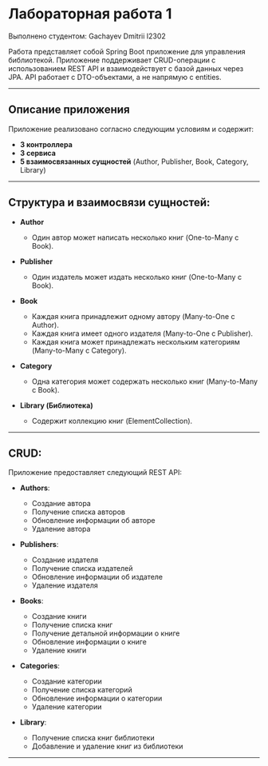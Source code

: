 # Лабораторная работа 1
Выполнено студентом: Gachayev Dmitrii I2302

Работа представляет собой Spring Boot приложение для управления библиотекой. Приложение поддерживает CRUD-операции с использованием REST API и взаимодействует с базой данных через JPA. API работает с DTO-объектами, а не напрямую с  entities.

---

## Описание приложения

Приложение реализовано согласно следующим условиям и содержит:

- **3 контроллера**
- **3 сервиса**
- **5 взаимосвязанных сущностей** (Author, Publisher, Book, Category, Library)

---

## Структура и взаимосвязи сущностей:

- **Author**
    - Один автор может написать несколько книг (One-to-Many с Book).

- **Publisher**
    - Один издатель может издать несколько книг (One-to-Many с Book).

- **Book**
    - Каждая книга принадлежит одному автору (Many-to-One с Author).
    - Каждая книга имеет одного издателя (Many-to-One с Publisher).
    - Каждая книга может принадлежать нескольким категориям (Many-to-Many с Category).

- **Category**
    - Одна категория может содержать несколько книг (Many-to-Many с Book).

- **Library (Библиотека)**
    - Содержит коллекцию книг (ElementCollection).

---

## CRUD:

Приложение предоставляет следующий REST API:

- **Authors**:
    - Создание автора
    - Получение списка авторов
    - Обновление информации об авторе
    - Удаление автора

- **Publishers**:
    - Создание издателя
    - Получение списка издателей
    - Обновление информации об издателе
    - Удаление издателя

- **Books**:
    - Создание книги
    - Получение списка книг
    - Получение детальной информации о книге
    - Обновление информации о книге
    - Удаление книги

- **Categories**:
    - Создание категории
    - Получение списка категорий
    - Обновление информации о категории
    - Удаление категории

- **Library**:
    - Получение списка книг библиотеки
    - Добавление и удаление книг из библиотеки

---
